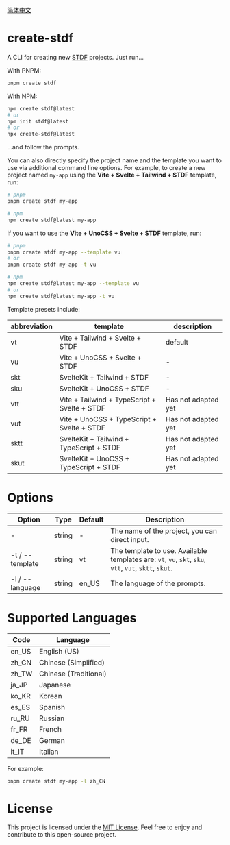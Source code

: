 
[简体中文](https://github.com/dufu1991/stdf/blob/main/packages/create-stdf/README_CN.md)

# create-stdf

A CLI for creating new [STDF](https://stdf.design) projects. Just run...

With PNPM:

```bash
pnpm create stdf
```

With NPM:

```bash
npm create stdf@latest
# or
npm init stdf@latest
# or
npx create-stdf@latest
```

...and follow the prompts.

You can also directly specify the project name and the template you want to use via additional command line options. For example, to create a new project named `my-app` using the **Vite + Svelte + Tailwind + STDF** template, run:

```bash
# pnpm
pnpm create stdf my-app

# npm
npm create stdf@latest my-app
```

If you want to use the **Vite + UnoCSS + Svelte + STDF** template, run:

```bash
# pnpm
pnpm create stdf my-app --template vu
# or
pnpm create stdf my-app -t vu

# npm
npm create stdf@latest my-app --template vu
# or
npm create stdf@latest my-app -t vu
```

Template presets include:

| abbreviation | template                                     | description         |
| ------------ | -------------------------------------------- | ------------------- |
| vt           | Vite + Tailwind + Svelte + STDF              | default             |
| vu           | Vite + UnoCSS + Svelte + STDF                | -                   |
| skt          | SvelteKit + Tailwind + STDF                  | -                   |
| sku          | SvelteKit + UnoCSS + STDF                    | -                   |
| vtt          | Vite + Tailwind + TypeScript + Svelte + STDF | Has not adapted yet |
| vut          | Vite + UnoCSS + TypeScript + Svelte + STDF   | Has not adapted yet |
| sktt         | SvelteKit + Tailwind + TypeScript + STDF     | Has not adapted yet |
| skut         | SvelteKit + UnoCSS + TypeScript + STDF       | Has not adapted yet |

# Options

| Option          | Type   | Default | Description                                                                                           |
| --------------- | ------ | ------- | ----------------------------------------------------------------------------------------------------- |
| -               | string | -       | The name of the project, you can direct input.                                                        |
| -t / --template | string | vt      | The template to use. Available templates are: `vt`, `vu`, `skt`, `sku`, `vtt`, `vut`, `sktt`, `skut`. |
| -l / --language | string | en_US   | The language of the prompts.                                                                          |

# Supported Languages

| Code  | Language              |
| ----- | --------------------- |
| en_US | English (US)          |
| zh_CN | Chinese (Simplified)  |
| zh_TW | Chinese (Traditional) |
| ja_JP | Japanese              |
| ko_KR | Korean                |
| es_ES | Spanish               |
| ru_RU | Russian               |
| fr_FR | French                |
| de_DE | German                |
| it_IT | Italian               |

For example:

```bash
pnpm create stdf my-app -l zh_CN
```

# License

This project is licensed under the [MIT License](https://github.com/dufu1991/stdf/blob/main/LICENSE). Feel free to enjoy and contribute to this open-source project.
